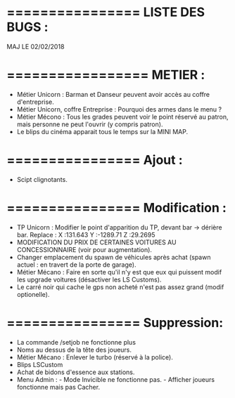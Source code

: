 ================
LISTE DES BUGS :
================
MAJ LE 02/02/2018

=================
METIER :
================
- Métier Unicorn : Barman et Danseur peuvent avoir accès au coffre d'entreprise.
- Métier Unicorn, coffre Entreprise : Pourquoi des armes dans le menu ?
- Métier Mécono : Tous les grades peuvent voir le point réservé au patron, mais personne ne peut l'ouvrir (y compris patron).
- Le blips du cinéma apparait tous le temps sur la MINI MAP.

================
Ajout :
================
- Scipt clignotants.

================
Modification :
================
- TP Unicorn : Modifier le point d'apparition du TP, devant bar -> dérière bar.
Replace :
         X :131.643
         Y :-1289.71
         Z :29.2695
- MODIFICATION DU PRIX DE CERTAINES VOITURES AU CONCESSIONNAIRE (voir pour augmentation).
- Changer emplacement du spawn de véhicules après achat (spawn actuel : en travert de la porte de garage).
- Métier Mécano : Faire en sorte qu'il n'y est que eux qui puissent modif les upgrade voitures (désactiver les LS Customs).
- Le carré noir qui cache le gps non acheté n'est pas assez grand (modif optionelle).

================
Suppression:
================


- La commande /setjob ne fonctionne plus
- Noms au dessus de la tête des joueurs.
- Métier Mécano : Enlever le turbo (réservé à la police).
- Blips LSCustom
- Achat de bidons d'essence aux stations.
- Menu Admin : - Mode Invicible ne fonctionne pas.
               - Afficher joueurs fonctionne mais pas Cacher.
